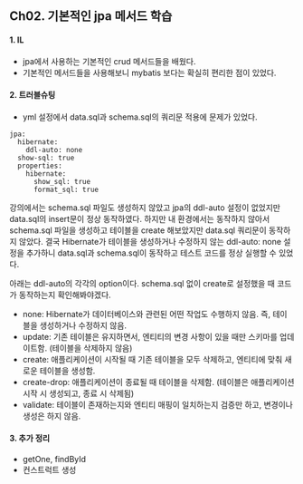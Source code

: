 ## Ch02. 기본적인 jpa 메서드 학습
#### 1. IL
- jpa에서 사용하는 기본적인 crud 메서드들을 배웠다.
- 기본적인 메서드들을 사용해보니 mybatis 보다는 확실히 편리한 점이 있었다.    
#### 2. 트러블슈팅
- yml 설정에서 data.sql과 schema.sql의 쿼리문 적용에 문제가 있었다.
```
jpa:
  hibernate:
    ddl-auto: none
  show-sql: true
  properties:
    hibernate:
      show_sql: true
      format_sql: true
```
강의에서는 schema.sql 파일도 생성하지 않았고 jpa의 ddl-auto 설정이 없었지만 data.sql의 insert문이 정상 동작하였다.
하지만 내 환경에서는 동작하지 않아서 schema.sql 파일을 생성하고 테이블을 create 해보았지만 data.sql 쿼리문이 동작하지 않았다.
결국 Hibernate가 테이블을 생성하거나 수정하지 않는 ddl-auto: none 설정을 추가하니 data.sql과 schema.sql이 동작하고 테스트 코드를 정상 실행할 수 있었다.

아래는 ddl-auto의 각각의 option이다. schema.sql 없이 create로 설정했을 때 코드가 동작하는지 확인해봐야겠다.
- none: Hibernate가 데이터베이스와 관련된 어떤 작업도 수행하지 않음. 즉, 테이블을 생성하거나 수정하지 않음.
- update: 기존 테이블은 유지하면서, 엔티티의 변경 사항이 있을 때만 스키마를 업데이트함. (테이블을 삭제하지 않음)
- create: 애플리케이션이 시작될 때 기존 테이블을 모두 삭제하고, 엔티티에 맞춰 새로운 테이블을 생성함.
- create-drop: 애플리케이션이 종료될 때 테이블을 삭제함. (테이블은 애플리케이션 시작 시 생성되고, 종료 시 삭제됨)
- validate: 테이블이 존재하는지와 엔티티 매핑이 일치하는지 검증만 하고, 변경이나 생성은 하지 않음.
#### 3. 추가 정리 
- getOne, findById
- 컨스트럭트 생성
